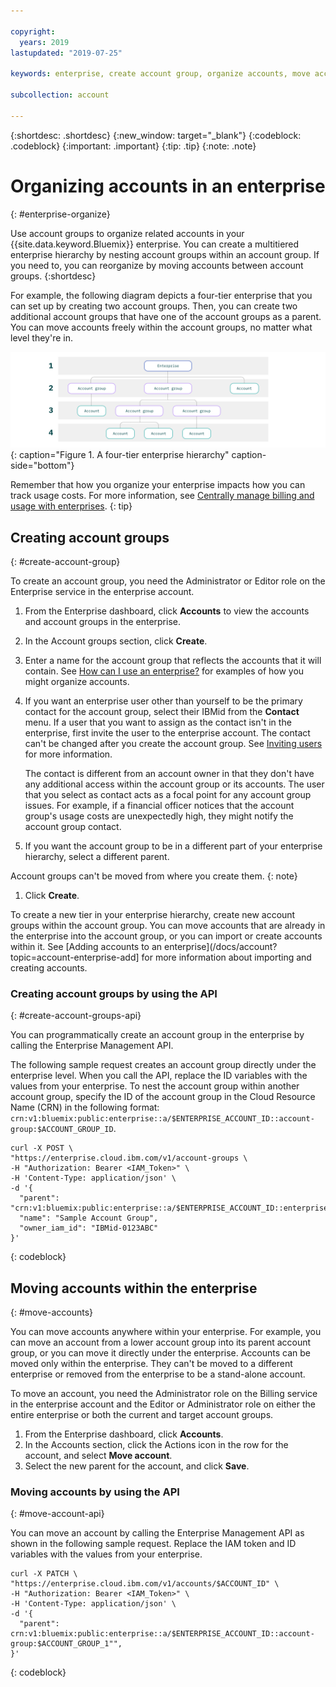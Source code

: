 ```yaml
---

copyright:
  years: 2019
lastupdated: "2019-07-25"

keywords: enterprise, create account group, organize accounts, move accounts

subcollection: account

---
```


{:shortdesc: .shortdesc}
{:new_window: target="_blank"}
{:codeblock: .codeblock}
{:important: .important}
{:tip: .tip}
{:note: .note}

# Organizing accounts in an enterprise
{: #enterprise-organize}

Use account groups to organize related accounts in your {{site.data.keyword.Bluemix}} enterprise. You can create a multitiered enterprise hierarchy by nesting account groups within an account group. If you need to, you can reorganize by moving accounts between account groups.
{:shortdesc}

For example, the following diagram depicts a four-tier enterprise that you can set up by creating two account groups. Then, you can create two additional account groups that have one of the account groups as a parent. You can move accounts freely within the account groups, no matter what level they're in.

![A diagram that shows four enterprise tiers. The top tier is the enterprise, which contains two tiers of account groups. Then, the account group contains accounts.](images/enterprise-hierarchy.svg "Enterprise tiers are created by adding account groups."){: caption="Figure 1. A four-tier enterprise hierarchy" caption-side="bottom"}

Remember that how you organize your enterprise impacts how you can track usage costs. For more information, see [Centrally manage billing and usage with enterprises](/docs/billing-usage?topic=billing-usage-enterprise).
{: tip}

## Creating account groups
{: #create-account-group}

To create an account group, you need the Administrator or Editor role on the Enterprise service in the enterprise account.

1. From the Enterprise dashboard, click **Accounts** to view the accounts and account groups in the enterprise.
1. In the Account groups section, click **Create**.
1. Enter a name for the account group that reflects the accounts that it will contain. See [How can I use an enterprise?](/docs/account?topic=account-enterprise#enterprise-use-cases) for examples of how you might organize accounts.
1. If you want an enterprise user other than yourself to be the primary contact for the account group, select their IBMid from the **Contact** menu. If a user that you want to assign as the contact isn't in the enterprise, first invite the user to the enterprise account. The contact can't be changed after you create the account group. See [Inviting users](/docs/iam?topic=iam-iamuserinv) for more information.

   The contact is different from an account owner in that they don't have any additional access within the account group or its accounts. The user that you select as contact acts as a focal point for any account group issues. For example, if a financial officer notices that the account group's usage costs are unexpectedly high, they might notify the account group contact.


1. If you want the account group to be in a different part of your enterprise hierarchy, select a different parent.

  Account groups can't be moved from where you create them.
  {: note}
1. Click **Create**.

To create a new tier in your enterprise hierarchy, create new account groups within the account group. You can move accounts that are already in the enterprise into the account group, or you can import or create accounts within it. See [Adding accounts to an enterprise](/docs/account?topic=account-enterprise-add] for more information about importing and creating accounts.

### Creating account groups by using the API
{: #create-account-groups-api}

You can programmatically create an account group in the enterprise by calling the Enterprise Management API.

The following sample request creates an account group directly under the enterprise level. When you call the API, replace the ID variables with the values from your enterprise. To nest the account group within another account group, specify the ID of the account group in the Cloud Resource Name (CRN) in the following format: `crn:v1:bluemix:public:enterprise::a/$ENTERPRISE_ACCOUNT_ID::account-group:$ACCOUNT_GROUP_ID`.

```
curl -X POST \
"https://enterprise.cloud.ibm.com/v1/account-groups \
-H "Authorization: Bearer <IAM_Token>" \
-H 'Content-Type: application/json' \
-d '{
  "parent": "crn:v1:bluemix:public:enterprise::a/$ENTERPRISE_ACCOUNT_ID::enterprise:$ENTERPRISE_ID",
  "name": "Sample Account Group",
  "owner_iam_id": "IBMid-0123ABC"
}'
```
{: codeblock}

<!--For detailed information about the API, see [Enterprise Management API](https://{DomainName}/apidocs/enterprise-apis/enterprise#create-an-account-group){: external}.-->

## Moving accounts within the enterprise
{: #move-accounts}

You can move accounts anywhere within your enterprise. For example, you can move an account from a lower account group into its parent account group, or you can move it directly under the enterprise. Accounts can be moved only within the enterprise. They can't be moved to a different enterprise or removed from the enterprise to be a stand-alone account.

To move an account, you need the Administrator role on the Billing service in the enterprise account and the Editor or Administrator role on either the entire enterprise or both the current and target account groups.

1. From the Enterprise dashboard, click **Accounts**.
1. In the Accounts section, click the Actions icon in the row for the account, and select **Move account**.
1. Select the new parent for the account, and click **Save**.

### Moving accounts by using the API
{: #move-account-api}

You can move an account by calling the Enterprise Management API as shown in the following sample request. Replace the IAM token and ID variables with the values from your enterprise.

```
curl -X PATCH \
"https://enterprise.cloud.ibm.com/v1/accounts/$ACCOUNT_ID" \
-H "Authorization: Bearer <IAM_Token>" \
-H 'Content-Type: application/json' \
-d '{
  "parent": crn:v1:bluemix:public:enterprise::a/$ENTERPRISE_ACCOUNT_ID::account-group:$ACCOUNT_GROUP_1"",
}'
```
{: codeblock}

<!-- For detailed information about the API, see [Enterprise Management API](https://{DomainName}/apidocs/enterprise-apis/enterprise#move-an-account-with-the-enterprise){: external}.-->
